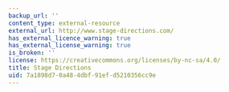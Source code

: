 ```yaml
---
backup_url: ''
content_type: external-resource
external_url: http://www.stage-directions.com/
has_external_licence_warning: true
has_external_license_warning: true
is_broken: ''
license: https://creativecommons.org/licenses/by-nc-sa/4.0/
title: Stage Directions
uid: 7a1898d7-0a48-4dbf-91ef-d5210356cc9e
---
```

